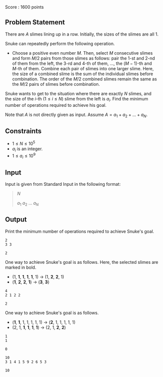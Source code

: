 Score : $1600$ points

## Problem Statement

There are $A$ slimes lining up in a row.
Initially, the sizes of the slimes are all $1$.

Snuke can repeatedly perform the following operation.

- Choose a positive even number $M$. Then, select $M$ consecutive slimes and form $M / 2$ pairs from those slimes as follows: pair the $1$-st and $2$-nd of them from the left, the $3$-rd and $4$-th of them, $...$, the $(M-1)$-th and $M$-th of them. Combine each pair of slimes into one larger slime. Here, the size of a combined slime is the sum of the individual slimes before combination. The order of the $M / 2$ combined slimes remain the same as the $M / 2$ pairs of slimes before combination.

Snuke wants to get to the situation where there are exactly $N$ slimes, and the size of the $i$-th ($1 \leq i \leq N$) slime from the left is $a_i$.
Find the minimum number of operations required to achieve his goal.

Note that $A$ is not directly given as input. Assume $A = a_1 + a_2 + ... + a_N$.

## Constraints

- $1 \leq N \leq 10^5$
- $a_i$ is an integer.
- $1 \leq a_i \leq 10^9$

## Input

Input is given from Standard Input in the following format:

> $N$
> 
> $a_1$ $a_2$ $...$ $a_N$

## Output

Print the minimum number of operations required to achieve Snuke's goal.

```input1
2
3 3
```

```output1
2
```

One way to achieve Snuke's goal is as follows.
Here, the selected slimes are marked in bold.

- (1, **1**, **1**, **1**, **1**, 1) → (1, **2**, **2**, 1)
- (**1**, **2**, **2**, **1**) → (**3**, **3**)

```input2
4
2 1 2 2
```

```output2
2
```

One way to achieve Snuke's goal is as follows.

- (**1**, **1**, 1, 1, 1, 1, 1) → (**2**, 1, 1, 1, 1, 1)
- (2, 1, **1**, **1**, **1**, **1**) → (2, 1, **2**, **2**)

```input3
1
1
```

```output3
0
```

```input4
10
3 1 4 1 5 9 2 6 5 3
```

```output4
10
```
